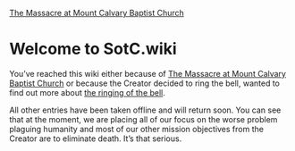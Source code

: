 [The Massacre at Mount Calvary Baptist Church](https://github.com/Mission23/MCBCMassacre/wiki/Massacre-at-Mount-Calvary-Baptist-Church)

# Welcome to SotC.wiki

You’ve reached this wiki either because of [The Massacre at Mount Calvary Baptist Church](https://github.com/Mission23/MCBCMassacre/wiki/Massacre-at-Mount-Calvary-Baptist-Church) or because the Creator decided to ring the bell, wanted to find out more about [the ringing of the bell](https://github.com/Mission23/Mission23/wiki/The-Ringing-Of-The-Bell).

All other entries have been taken offline and will return soon. You can see that at the moment, we are placing all of our focus on the worse problem plaguing humanity and most of our other mission objectives from the Creator are to eliminate death. It’s that serious. 